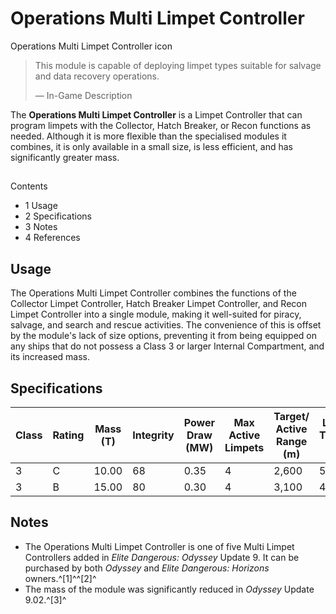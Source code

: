 # Operations Multi Limpet Controller
Operations Multi Limpet Controller icon
 		 	 

> 
> 
> This module is capable of deploying limpet types suitable for salvage and data recovery operations.
> 
> 
> — In-Game Description
> 

The **Operations Multi Limpet Controller** is a Limpet Controller that can program limpets with the Collector, Hatch Breaker, or Recon functions as needed. Although it is more flexible than the specialised modules it combines, it is only available in a small size, is less efficient, and has significantly greater mass.

## 

Contents

- 1 Usage
- 2 Specifications
- 3 Notes
- 4 References

## Usage

The Operations Multi Limpet Controller combines the functions of the Collector Limpet Controller, Hatch Breaker Limpet Controller, and Recon Limpet Controller into a single module, making it well-suited for piracy, salvage, and search and rescue activities. The convenience of this is offset by the module's lack of size options, preventing it from being equipped on any ships that do not possess a Class 3 or larger Internal Compartment, and its increased mass.

## Specifications

| Class | Rating | Mass (T) | Integrity | Power Draw (MW) | Max Active<br>Limpets | Target/<br>Active Range (m) | Life Time (s) | Hack Time (s) | Value (CR) |
| --- | --- | --- | --- | --- | --- | --- | --- | --- | --- |
| 3 | C | 10.00 | 68 | 0.35 | 4 | 2,600 | 510 | 16 | 48,750 |
| 3 | B | 15.00 | 80 | 0.30 | 4 | 3,100 | 420 | 22 | 78,000 |

## Notes

- The Operations Multi Limpet Controller is one of five Multi Limpet Controllers added in *Elite Dangerous: Odyssey* Update 9. It can be purchased by both *Odyssey* and *Elite Dangerous: Horizons* owners.^[1]^^[2]^
- The mass of the module was significantly reduced in *Odyssey* Update 9.02.^[3]^